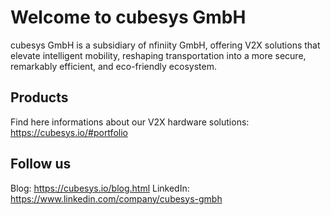 # Welcome to cubesys GmbH
cubesys GmbH is a subsidiary of nfiniity GmbH, offering V2X solutions that elevate intelligent
mobility, reshaping transportation into a more secure, remarkably efficient, and eco-friendly
ecosystem.

## Products

Find here informations about our V2X hardware solutions: https://cubesys.io/#portfolio


## Follow us

Blog: https://cubesys.io/blog.html
LinkedIn: https://www.linkedin.com/company/cubesys-gmbh



